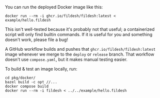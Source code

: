 
You can run the deployed Docker image like this:
```shell
docker run --rm -i ghcr.io/fildesh/fildesh:latest < example/hello.fildesh
```

This isn't well-tested because it's probably not that useful; a containerized script will only find builtin commands.
If it is useful for you and something doesn't work, please file a bug!

A GitHub workflow builds and pushes that `ghcr.io/fildesh/fildesh:latest` image whenever we merge to the `deploy` or `release` branch.
That workflow doesn't use `compose.yaml`, but it makes manual testing easier.

To build & test an image locally, run:
```shell
cd pkg/docker/
bazel build -c opt //...
docker compose build
docker run --rm -i fildesh < ../../example/hello.fildesh
```
